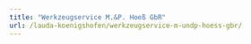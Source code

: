 ```yaml
---
title: "Werkzeugservice M.&P. Hoeß GbR"
url: /lauda-koenigshofen/werkzeugservice-m-undp-hoess-gbr/
---
```

